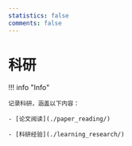 ```yaml
---
statistics: false
comments: false
---
```


# 科研

!!! info "Info"

    记录科研，涵盖以下内容：

    - [论文阅读](./paper_reading/)

    - [科研经验](./learning_research/) 


